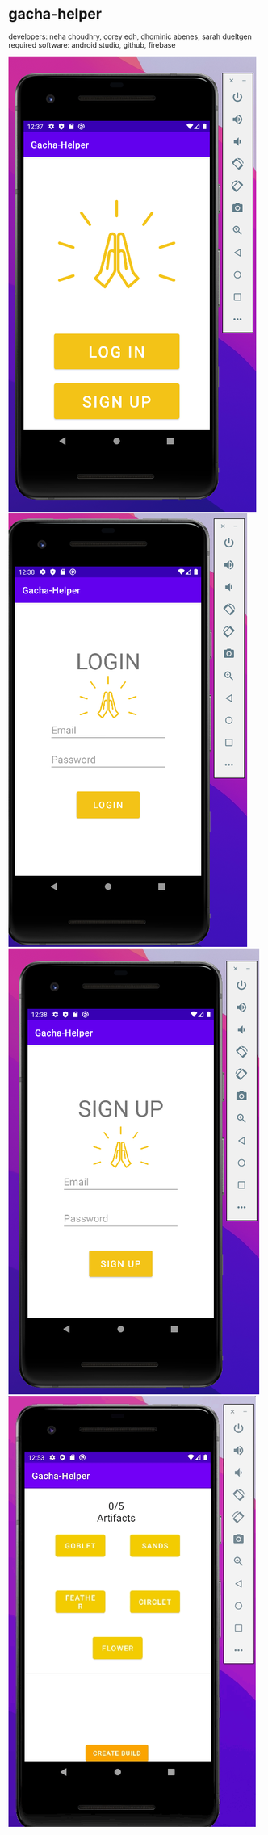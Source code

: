 # gacha-helper
developers: neha choudhry, corey edh, dhominic abenes, sarah dueltgen
required software: android studio, github, firebase

<img src='gacha_homescreen.png' title='Homescreen' alt='Homescreen' />

<img src='gacha_login.png' title='Login Page' alt="Login page" />

<img src='gacha_signup.png' title='Sign Up Page' alt='Sign Up page' />

<img src='createbuild.gif' title='Create Build' alt='Showing the function of Create Build' />

